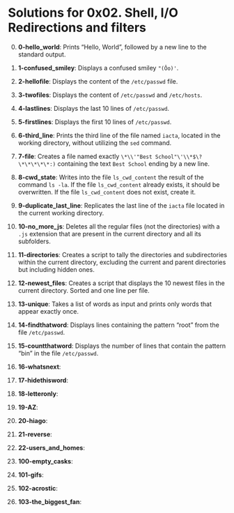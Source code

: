 # Solutions for 0x02. Shell, I/O Redirections and filters

0. **0-hello_world**: Prints “Hello, World”, followed by a new line to the standard output.

1. **1-confused_smiley**: Displays a confused smiley `"(Ôo)'`.

2. **2-hellofile**: Displays the content of the `/etc/passwd` file.

3. **3-twofiles**: Displays the content of `/etc/passwd` and `/etc/hosts`.

4. **4-lastlines**: Displays the last 10 lines of `/etc/passwd`.

5. **5-firstlines**: Displays the first 10 lines of `/etc/passwd`.

6. **6-third_line**: Prints the third line of the file named `iacta`, located in the working directory, without utilizing the `sed` command.

7. **7-file**: Creates a file named exactly `\*\\'"Best School"\'\\*$\?\*\*\*\*\*:)` containing the text `Best School` ending by a new line.

8. **8-cwd_state**: Writes into the file `ls_cwd_content` the result of the command `ls -la`. If the file `ls_cwd_content` already exists, it should be overwritten. If the file `ls_cwd_content` does not exist, create it.

9. **9-duplicate_last_line**: Replicates the last line of the `iacta` file located in the current working directory.

10. **10-no_more_js**: Deletes all the regular files (not the directories) with a `.js` extension that are present in the current directory and all its subfolders.

11. **11-directories**: Creates a script to tally the directories and subdirectories within the current directory, excluding the current and parent directories but including hidden ones.

12. **12-newest_files**: Creates a script that displays the 10 newest files in the current directory. Sorted and one line per file.

13. **13-unique**: Takes a list of words as input and prints only words that appear exactly once.

14. **14-findthatword**: Displays lines containing the pattern “root” from the file `/etc/passwd`.

15. **15-countthatword**: Displays the number of lines that contain the pattern “bin” in the file `/etc/passwd`.

16. **16-whatsnext**:

17. **17-hidethisword**:

18. **18-letteronly**:

19. **19-AZ**:

20. **20-hiago**:

21. **21-reverse**:

22. **22-users_and_homes**:

23. **100-empty_casks**:

24. **101-gifs**:

25. **102-acrostic**:

26. **103-the_biggest_fan**:
